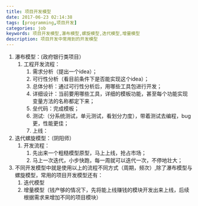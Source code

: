 ```yaml
---
title: 项目开发模型
date: 2017-06-23 02:14:38
tags: [programming,项目开发]
categories: job
keywords: 项目开发模型,瀑布模型,螺旋模型,迭代模型,增量模型
description: 项目开发中常用到的开发模型
---
```

1. 瀑布模型：(政府银行类项目）
	1. 工程开发流程：
		1.   需求分析（提出一个idea）；
		2.  可行性分析（看目前条件下是否能实现这个idea）；
		3.  总体分析：通过可行性分析后，用哪些工具包进行开发；
		4.  详细设计：当前要用哪些工具，详细的模板功能，甚至每个功能实现变量方法的名称都定下来；
		5.  垒代码：完成模板；
		6.  测试:（分系统测试，单元测试，看划分力度），带着测试去编程，bug更，性能更佳；
		7.  上线：
2. 迭代螺旋模型：（阴阳师）
	1. 开发流程：
		1. 先出来一个粗糙模型原型，马上上线，抢占市场；
		2. 马上一次迭代，小步快跑，每一周就可以迭代一次，不停地壮大；
3. 不同开发模型中就是使用以上的流程不同方式（周期，频次）,除了瀑布模型与螺旋模型，常用的项目开发模型还有：
	1. 迭代模型
	2. 增量模型（钱产够的情况下，先将能上线赚钱的模块开发出来上线，后续根据需求来增加不同的项目模块）